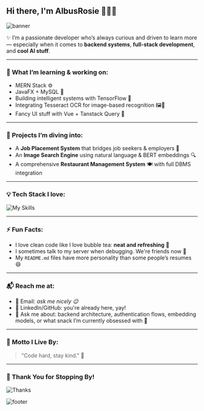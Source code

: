 ## Hi there, I'm AlbusRosie 🧙‍♂️🌸

![banner](https://capsule-render.vercel.app/api?type=waving&color=gradient&height=200&section=header&text=Welcome%20to%20my%20World!&fontSize=35&fontAlign=50&fontColor=fff)

✨ I’m a passionate developer who’s always curious and driven to learn more — especially when it comes to **backend systems**, **full-stack development**, and **cool AI stuff**.

---

### 🌱 What I’m learning & working on:
- MERN Stack ⚙️
- JavaFX + MySQL 🍵
- Building intelligent systems with TensorFlow 🤖
- Integrating Tesseract OCR for image-based recognition 🖼️📜
- Fancy UI stuff with Vue + Tanstack Query 🎨

---

### 🔭 Projects I’m diving into:
- A **Job Placement System** that bridges job seekers & employers 💼
- An **Image Search Engine** using natural language & BERT embeddings 🔍
- A comprehensive **Restaurant Management System** 🍽️ with full DBMS integration

---

### 💡 Tech Stack I love:
![My Skills](https://skillicons.dev/icons?i=js,nodejs,vue,react,html,css,java,mysql,python,django,tensorflow,git,bash)

---

### ⚡ Fun Facts:
- I love clean code like I love bubble tea: **neat and refreshing** 🧋
- I sometimes talk to my server when debugging. We're friends now 🤝
- My `README.md` files have more personality than some people’s resumes 😄

---

### 📬 Reach me at:
- 📧 Email: *ask me nicely 😉*
- 💼 LinkedIn/GitHub: you're already here, yay!
- 🧠 Ask me about: backend architecture, authentication flows, embedding models, or what snack I’m currently obsessed with 🍪

---

### 🎯 Motto I Live By:
> "Code hard, stay kind." 🌱

---

### 💖 Thank You for Stopping By!
![Thanks](https://readme-typing-svg.herokuapp.com?font=Fira+Code&pause=1000&color=F78DA7&width=435&lines=Thanks+for+visiting+my+GitHub!+;Happy+Coding!+👨‍💻✨)

![footer](https://capsule-render.vercel.app/api?type=waving&color=gradient&height=200&section=footer)

